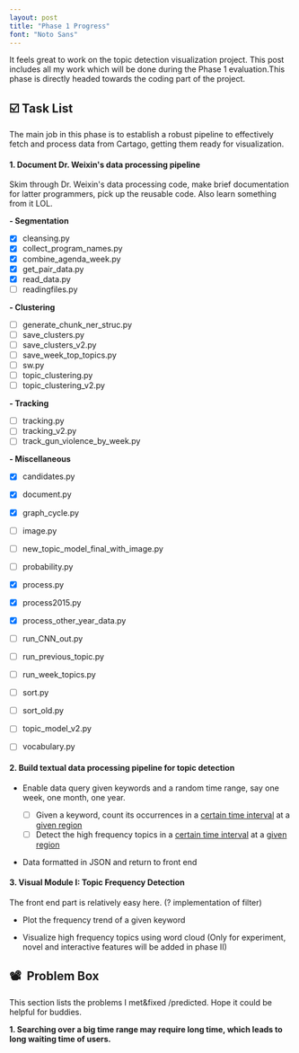 ```yaml
---
layout: post
title: "Phase 1 Progress"
font: "Noto Sans"
---
```


It feels great to work on the topic detection visualization project. This post includes all my work which will be done during the Phase 1 evaluation.This phase is directly headed towards the coding part of the project.

## :ballot_box_with_check: Task List 

The main job in this phase is to establish a robust pipeline to effectively fetch and process data from Cartago, getting them ready for visualization.

#### 1. Document Dr. Weixin's data processing pipeline 

Skim through Dr. Weixin's data processing code, make brief documentation for latter programmers, pick up the reusable code. Also learn something from it LOL.

__- Segmentation__

- [x] cleansing.py
- [x] collect_program_names.py
- [x] combine_agenda_week.py
- [x] get_pair_data.py
- [x] read_data.py
- [ ] readingfiles.py

__- Clustering__

- [ ] generate_chunk_ner_struc.py
- [ ] save_clusters.py
- [ ] save_clusters_v2.py
- [ ] save_week_top_topics.py
- [ ] sw.py
- [ ] topic_clustering.py
- [ ] topic_clustering_v2.py

__- Tracking__

- [ ] tracking.py
- [ ] tracking_v2.py
- [ ] track_gun_violence_by_week.py

__- Miscellaneous__

- [x] candidates.py

- [x] document.py

- [x] graph_cycle.py

- [ ] image.py

- [ ] new_topic_model_final_with_image.py

- [ ] probability.py

- [x] process.py

- [x] process2015.py

- [x] process_other_year_data.py

- [ ] run_CNN_out.py

- [ ] run_previous_topic.py

- [ ] run_week_topics.py

- [ ] sort.py

- [ ] sort_old.py

- [ ] topic_model_v2.py

- [ ] vocabulary.py

  

#### 2. Build textual data processing pipeline for topic detection

- Enable data query given keywords and a random time range, say one week, one month, one year.

  - [ ] Given a keyword, count its occurrences in a <u>certain time interval</u> at a <u>given region</u>
  - [ ] Detect the high frequency topics in a <u>certain time interval</u> at a <u>given region</u>

- Data formatted in JSON and return to front end

  


#### 3. Visual Module I: Topic Frequency Detection

The front end part is relatively easy here. (? implementation of filter)

- Plot the frequency trend of a given keyword

- Visualize high frequency topics using word cloud (Only for experiment, novel and interactive features will be added in phase II)

  


## :film_projector: ​ Problem Box

This section lists the problems I met&fixed /predicted. Hope it could be helpful for buddies. 

**1. Searching over a big time range may require long time, which leads to long waiting time of users.**

